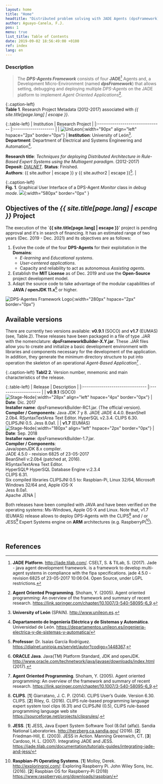 ```yaml
---
layout: home
title: "Home"
headtitle: "Distributed problem solving with JADE Agents (dpsFramework)"
author: Aguayo-Canela, F.J.
pos: 1 
menu: true
list_title: Table of Contents
date: 2019-09-02 18:56:49:00 +0100
ref: index
lang: en
---
```





### Description



>  The **_DPS-Agents Framework_** consists of four **JADE**[^TILAB] Agents and, a Development Micro-Environment (named **_dpsFramework_**) that allows setting, debugging and deploying multiple _DPS-Agents_ on the JADE platform to implement _Agent Oriented Applications_[^SHOHAM].



{:.caption-left}
<br>**Table 1**. Research Project Metadata (2012-2017) associated with _{{ site.title[page.lang] | escape }}_.

{:.table-left}
| Institution  | Research Project   | 
|:--------------------------------- |:--------------------- |
| ![UniLeon](/assets/images/marca-logo-color.jpg){:width="90px" align="left" hspace="2px"  border="0px"}  | **Institution**: University of León[^UNILEON]. <br>**Department**: Department of Electrical and Systems Engineering and Automation[^UNILEONDEPT].  <br> <br> **Research title**:  _Techniques for deploying Distributed Architecture in Rule-Based Expert Systems using the Multiagent paradigm_. (2012-2017) <br>**Deposit**: [_DIALNET_](https://dialnet.unirioja.es/servlet/tesis?codigo=124344). **Status**: Finished. <br>**Authors**: {{ site.author | escape }} y {{ site.author2 | escape }}[^IGARCIA].  | 



{:.caption-left}
<br>**Fig. 1**. Graphical User Interface of a DPS-Agent _Monitor_ class in _debug mode_.
![](/assets/images/psMonitorAgent00.png){:width="580px"  border="0px" }




## Objectives of the _{{ site.title[page.lang] | escape }}_ Project 

The execution of the `**{{ site.title[page.lang] | escape }}**' project is pending approval and it's in search of financing. It has an estimated range of two years (Dec. 2019 - Dec. 2021) and its objectives are as follows:

1. Evolve the code of the four **DPS-Agents** for their exploitation in the **Domains**:
   - _E-learning_ and _Educational systems_.
   - _User-centered applications_.
   - Capacity and reliability to act as autonomous _Assisting agents_.
1. Establish the **MIT License** as of Dec. 2019 and use the **Open-Source** project development model.
1. Adapt the source code to take advantage of the modular capabilities of **JAVA / openJDK 11.x**[^ORACLE] or higher.


![DPS-Agentes Framework Logo](/assets/images/logo_dpsframework_bw.png){:width="280px"  hspace="2px"  border="0px"} 




## Available versions

There are currently two versions available: **v0.9.1** (SOCO) and **v1.7** (EUMAS) (see, Table.2). These releases have been packaged in a file of type .JAR with the nomenclature: **dpsFrameworkBuilder-X.Y.jar**. These .JAR files allow you to create and initialize a basic development environment with libraries and components necessary for the development of the application. In addition, they generate the minimum directory structure to put into operation the skeleton of an operational _Agent-Based Application_[^SHOHAM] .


{:.caption-left}
**Tabl2 2**. Version number, mnemonic and main characteristics of the release.

{:.table-left}
| Release   | Description   | 
|:--------------------------------- |:--------------------- |
| **v0.9.1** (SOCO) <br>![Stage-Node](/assets/images/logoPsStageBussy.gif){:width="28px" align="left" hspace="4px"  border="0px"}   | **Date**: Dic. 2017<br>**Installer name**: dpsFrameworkBuilder-RC1.jar. (The official version).<br> **Compiler / Components**: Java JDK 7 y 8. JADE JADE 4.4.0. BeanShell 2.0b4. RSyntaxTextArea Text Editor. HyperSQL v2.3.4. CLIPS 6.30. CLIPSJNI 0.5. Jess 8.0a1.  | 
| **v1.7** (EUMAS) <br>  ![Stage-Node](/assets/images/logo_dpsframework_bw.png){:width="180px" align="left" hspace="2px"  border="0px"} | **Date**: Sep. 2018<br>**Installer name**: dpsFrameworkBuilder-1.7.jar.<br> **Compiler / Components**: <br>Java/openJDK 8.x compiler.<br>JADE 4.5.0 - revision 6825 of 23-05-2017  <br>BeanShell v:2.0b4 (patched at, 2016). <br>RSyntaxTextArea Text Editor. <br>HyperSQL® HyperSQL Database Engine v:2.3.4 <br>CLIPS 6.31. <br>Six compiled libraries CLIPSJNI 0.5 to: Raspbian-Pi, Linux 32/64, Microsoft Windows 32/64 and, Apple iOS-X <br>Jess 8.0a1.<br>Apache JENA | 


    
Both releases have been compiled with JAVA and have been verified on the operating systems: Ms-Windows, Apple OS-X and Linux. Note that, v1.7 (EUMAS) release allows to deploy DPS-Agents with the CLIPS[^CLIPS] and / or JESS[^JESS] Expert Systems engine on **ARM** architectures (e.g. RaspberryPI[^PI]).



<br>


## References 


[^BEANSHEL]: **BeanShell**. [**1**] Niemeyer, P.: Lightweight Scripting for Java. <http://www.beanshell.org/> (2014). [**2**] Nick Lombard, BeanShell at GitHub <https://github.com/beanshell/beanshell>. 



[^CLIPS]: **CLIPS**. [**1**] Giarratano, J. C. P. (2014). CLIPS User’s Guide. Version 6.30. CLIPS.  [**2**] Riley, G. (2016). CLIPS rule-based programming language expert system tool clips (6.31) and CLIPSJNI (0.5), CLIPS rule-based programming language web site <https://sourceforge.net/projects/clipsrules/>.


[^CPLUS]: **C++ Language**.


[^FIPA]: **FIPA IP**. [FIPA00025] FIPA Interaction Protocol Library Specification. Foundation for Intelligent Physical Agents, 2002. <http://www.fipa.org/specs/fipa00025/> 


[^GITREPO]: **GitHub Repositories**. <https://github.com/dpsframework>


[^HSQL]: **HyperSQL**: HSQLDB - 100% Java Database. <http://hsqldb.org/>



[^IGARCIA]: **Professor**: Dr. Isaías García Rodríguez. <https://dialnet.unirioja.es/servlet/autor?codigo=1448367>.



[^FIPA]: **FIPA**. [FIPA00001] FIPA Abstract Architecture Specification. Foundation for Intelligent Physical Agents, 2002. <http://www.fipa.org/specs/fipa00001>. 



[^JESS]: **JESS**.  [**1**] JESS, Java Expert System Software Tool (8.0a1 (alfa)). Sandia National Laboratories. <http://herzberg.ca.sandia.gov/> (2016). [**2**] Friedman-Hill, E. (2003). JESS in Action. Manning Greenwich, CT. [**3**] Cardoso, H. L. (2007). Integrating JADE and JESS. <https://jade.tilab.com/documentation/tutorials-guides/integrating-jade-and-jess/>



[^PI]: **Raspbian-Pi Operating Systems**. [**1**] Molloy, Derek. <http://exploringrpi.com/>: Exploring Raspberry Pi. John Wiley Sons, Inc. (2016). [**2**] Raspbian OS for Raspberry-Pi (2018) <https://www.raspberrypi.org/downloads/raspbian/>


[^ORACLE]: **ORACLE Java**. Java(TM) Platform Standard, JDK and openJDK. <http://www.oracle.com/technetwork/java/javase/downloads/index.html> (2017).



[^PROLOG]: **Prolog Language**. [**1**] Merritt, D. (2012). Building expert systems in Prolog. Springer Science & Business Media. [**2**]  SWI-Prolog <http://www.swi-prolog.org/>. [**3**] Fred Dushin and J. Wielemaker. University of Amsterdam. JPL.pl Java Interface. A Java interface for SWI-Prolog.



[^PROTEGEE]: **Protégé software**. [**1**] Protégé Community, D. T. & Stanford University, S. o. M. (2014). Protégé,A free, open-source ontology editor and framework for building intelligent systems. Stanford Center for Biomedical Informatics Research (BMIR), Stanford University. Stanford, California 94305. [**2**] Eriksson, H. (2003). Using jesstab to integrate protégé and jess. IEEE Intelligent Systems, 18(2), 43–50. [**3**] Hoffman, O., Bellifemine, F., & Friedman-Hill, E. (2001). Software: Jadejessprotege, package example for closer integration of jade with jess, optionally also with protege. Available in: <http://jade.tilab.com/documentation/examples/jadejessprotege>



[^TESIS]: **PhD Thesis**. Aguayo, F.J., García I. (2012-2017) Deploying production systems on distributed using the Multi-Agent paradigm: applied techniques. <https://dialnet.unirioja.es/servlet/tesis?codigo=124344> Department of Electrical and Systems Engineering and Automation. Leon University (SPAIN).


[^TILAB]: **JADE Platform**. <http://jade.tilab.com/>. CSELT, S. & TILab, S. (2017). Jade - java agent development framework. is a framework to develop multi-agent systems in compliance with the fipa specifications. jade 4.5.0 - revision 6825 of 23-05-2017 10:06:04. Open Source, under LGPL restrictions.



[^RAZON]: **Ontologies Reasoner**. [**1**] Luger, G. & Chakrabarti, C. (2011). Knowledge-based probabilistic reasoning from expert systems to graphical models: Report. [**2**] Meditskos, G. & Bassiliades, N. (2011). Clips–owl: A framework for providing object-oriented extensional ontology queries in a production rule engine. Data & Knowledge Engineering, 70(7), 661–681. [**3**] Meditskos, G. & Bassiliades, N. (2008). A rule-based object-oriented owl reasoner. Knowledge and Data Engineering, IEEE Transactions on, 20(3), 397–410. 



[^RSYNTAX]: **RSyntaxTexArea**. A syntax highlighting, code folding text editor for Java Swing applications. . <https://github.com/bobbylight/RSyntaxTextArea/> (2017).


[^FIPAACL]: **FIPA ACL**. [FIPA00008] FIPA Agent Communication Language Specification. Foundation for Intelligent Physical Agents, 2000. <http://www.fipa.org/specs/fipa00008/>



[^RUSSELL]: **Inteligencia Artificial: un enfoque moderno**. Russell, S.J. and Norvig P. 2nd Edition (2004). Pearson Prentice Hall.


[^SHOHAM]: **Agent Oriented Programming**. Shoham, Y. (2005). Agent oriented programming: An overview of the framework and summary of recent research. <https://link.springer.com/chapter/10.1007/3-540-58095-6_9>.


[^UNILEON]: **University of León** (SPAIN). <http://www.unileon.es>.


[^UNILEONDEPT]: **Departamento de Ingeniería Eléctrica y de Sistemas y Automática**. Universidad de León. <https://departamentos.unileon.es/ingenieria-electrica-y-de-sistemas-y-automatica/>


[^WOOL]: **Multi-Agent Systems**. [**1**] Wooldridge, M. (2002). An Introduction to Multi-Agent Systems. John Wiley & Sons Ltd. [**2**] Ishida, T. (1994). Parallel, distributed and multiagent production systems. Springer-Verlag Berlin. [**3**] Ishida, T. (1995). Parallel, distributed and multi-agent production systems: a research foundation for distributed artificial intelligence. In ICMAS (pp. 416–422). [**4**] Mas, Ana. (2005). Agentes Software y Sistemas Multiagente. Conceptos, Arquitecturas y Aplicaciones. Prentice Hall.



[^YELLOW]: **Yellow pages JADE Service**. [**1**] Bellifemine, F.L., Caire, G., Greenwood, D.: Developing Multi-Agent Systems with JADE. Wiley Series in Agent Technology. (2007). [**2**] Cancedda, P. & Caire, G. (2010). JADE Tutorial Creating Ontologies by means of the Bean-Ontology Class, volume 15-April-2010 - JADE 4.0. Telecom Italia S.p.A. [**3**] Yellow Pages examples: <http://jade.tilab.com/documentation/examples/yellow-pages/>





